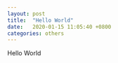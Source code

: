 ```yaml
---
layout: post
title:  "Hello World"
date:   2020-01-15 11:05:40 +0800
categories: others
---
```

Hello World